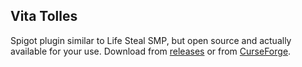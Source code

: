 ## Vita Tolles
Spigot plugin similar to Life Steal SMP, but open source and actually available for your use.
Download from [releases](https://github.com/ItsSyfe/VitaTolles/releases) or from [CurseForge](https://www.curseforge.com/minecraft/bukkit-plugins/vita-tolles).